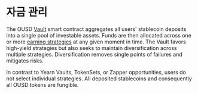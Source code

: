 # 자금 관리

The OUSD [Vault]() smart contract aggregates all users' stablecoin deposits into a single pool of investable assets. Funds are then allocated across one or more [earning strategies](earning-strategies.md) at any given moment in time. The Vault favors high-yield strategies but also seeks to maintain diversification across multiple strategies. Diversification removes single points of failures and mitigates risks.

In contrast to Yearn Vaults, TokenSets, or Zapper opportunities, users do not select individual strategies. All deposited stablecoins and consequently all OUSD tokens are fungible.

